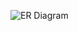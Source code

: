 ![ER Diagram](https://user-images.githubusercontent.com/69115064/221394047-f348aede-222f-45fe-8326-d57901b22475.png)
